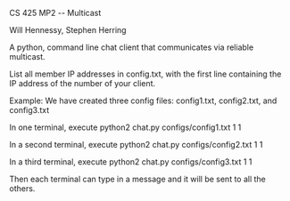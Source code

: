 CS 425 MP2 -- Multicast

Will Hennessy, Stephen Herring


A python, command line chat client that communicates via reliable multicast.

List all member IP addresses in config.txt, with the first line containing
the IP address of the number of your client.



Example:
We have created three config files: config1.txt, config2.txt, and config3.txt

In one terminal, execute
    python2 chat.py configs/config1.txt 1 1

In a second terminal, execute
    python2 chat.py configs/config2.txt 1 1

In a third terminal, execute
    python2 chat.py configs/config3.txt 1 1

Then each terminal can type in a message and it will be sent to all the others.